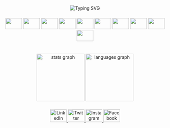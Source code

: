 <br clear="both">
<p align="center">
  <img src="https://readme-typing-svg.herokuapp.com?font=Fira+Code&pause=1000&color=28DCF7&center=true&vCenter=true&width=600&lines=Hi!+I+am+Sneha;CS+Undergrad+at+NIT+DGP;Aspiring+Software+Developer;Loves+React,+Node,+C%2B%2B!" alt="Typing SVG" />
</p>



###
<div align="center">
  <img src="https://cdn.jsdelivr.net/gh/devicons/devicon/icons/javascript/javascript-original.svg" height="35" width="52"/>
  <img src="https://cdn.jsdelivr.net/gh/devicons/devicon/icons/react/react-original.svg" height="35" width="52"/>
  <img src="https://cdn.jsdelivr.net/gh/devicons/devicon/icons/nodejs/nodejs-original.svg" height="35" width="52"/>
  <img src="https://cdn.jsdelivr.net/gh/devicons/devicon/icons/html5/html5-original.svg" height="35" width="52"/>
  <img src="https://cdn.jsdelivr.net/gh/devicons/devicon/icons/css3/css3-original.svg" height="35" width="52"/>
  <img src="https://cdn.jsdelivr.net/gh/devicons/devicon/icons/python/python-original.svg" height="35" width="52"/>
  <img src="https://cdn.jsdelivr.net/gh/devicons/devicon/icons/cplusplus/cplusplus-original.svg" height="35" width="52"/>
  <img src="https://cdn.jsdelivr.net/gh/devicons/devicon/icons/git/git-original.svg" height="35" width="52"/>
  <img src="https://cdn.jsdelivr.net/gh/devicons/devicon/icons/github/github-original.svg" height="35" width="52"/>
  <img src="https://cdn.jsdelivr.net/gh/devicons/devicon/icons/nextjs/nextjs-original.svg" height="35" width="52"/>
</div>


<br clear="both">



###



<div align="center">
  <img src="https://github-readme-stats.vercel.app/api?username=Snehak2208&hide_title=false&hide_rank=false&show_icons=true&include_all_commits=true&count_private=true&disable_animations=false&theme=dracula&locale=en&hide_border=false&order=1" height="150" alt="stats graph"  />
  <img src="https://github-readme-stats.vercel.app/api/top-langs?username=Snehak2208&locale=en&hide_title=false&layout=compact&card_width=320&langs_count=5&theme=dracula&hide_border=false&order=2" height="150" alt="languages graph"  />
</div>

###

<div align="center">
  <a href="https://www.linkedin.com/in/sneha-kumari-51b049284/" target="_blank">
  <img src="https://raw.githubusercontent.com/maurodesouza/profile-readme-generator/master/src/assets/icons/social/linkedin/default.svg" width="52" height="40" alt="LinkedIn logo" />
</a>
<a href="https://x.com/S_ssneha" target="_blank">
  <img src="https://raw.githubusercontent.com/maurodesouza/profile-readme-generator/master/src/assets/icons/social/twitter/default.svg" width="52" height="40" alt="Twitter logo" />
</a>
<a href="https://www.instagram.com/snehaaaa_2208/" target="_blank">
  <img src="https://raw.githubusercontent.com/maurodesouza/profile-readme-generator/master/src/assets/icons/social/instagram/default.svg" width="52" height="40" alt="Instagram logo" />
</a>
<a href="https://www.facebook.com/profile.php?id=61572118006159" target="_blank">
  <img src="https://raw.githubusercontent.com/maurodesouza/profile-readme-generator/master/src/assets/icons/social/facebook/default.svg" width="52" height="40" alt="Facebook logo" />
</a>
</div>

###
